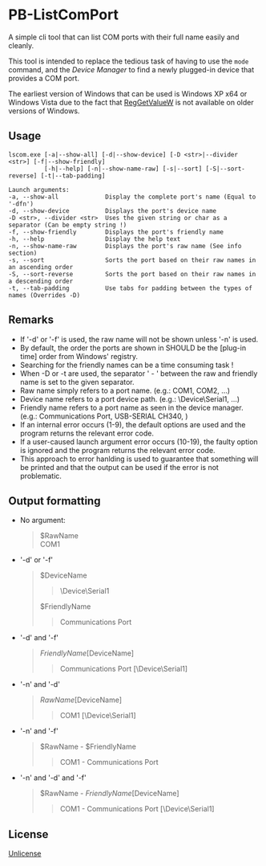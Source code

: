 # PB-ListComPort

A simple cli tool that can list COM ports with their full name easily and cleanly.

This tool is intended to replace the tedious task of having to use the `mode` command, and the *Device Manager* to find
a newly plugged-in device that provides a COM port.

The earliest version of Windows that can be used is Windows XP x64 or Windows Vista due to the fact that [RegGetValueW](https://docs.microsoft.com/en-us/windows/win32/api/winreg/nf-winreg-reggetvaluew)
is not available on older versions of Windows.

## Usage
```
lscom.exe [-a|--show-all] [-d|--show-device] [-D <str>|--divider <str>] [-f|--show-friendly]
          [-h|--help] [-n|--show-name-raw] [-s|--sort] [-S|--sort-reverse] [-t|--tab-padding]

Launch arguments:
-a, --show-all             Display the complete port's name (Equal to '-dfn')
-d, --show-device          Displays the port's device name
-D <str>, --divider <str>  Uses the given string or char as a separator (Can be empty string !)
-f, --show-friendly        Displays the port's friendly name
-h, --help                 Display the help text
-n, --show-name-raw        Displays the port's raw name (See info section)
-s, --sort                 Sorts the port based on their raw names in an ascending order
-S, --sort-reverse         Sorts the port based on their raw names in a descending order
-t, --tab-padding          Use tabs for padding between the types of names (Overrides -D)
```

## Remarks
 * If '-d' or '-f' is used, the raw name will not be shown unless '-n' is used.
 * By default, the order the ports are shown in SHOULD be the [plug-in time] order from Windows' registry.
 * Searching for the friendly names can be a time consuming task !
 * When -D or -t are used, the separator ' - ' between the raw and friendly name is set to the given separator.
 * Raw name simply refers to a port name. (e.g.: COM1, COM2, ...)
 * Device name refers to a port device path. (e.g.: \Device\Serial1, ...)
 * Friendly name refers to a port name as seen in the device manager. (e.g.: Communications Port, USB-SERIAL CH340, )
 * If an internal error occurs (1-9), the default options are used and the program returns the relevant error code.
 * If a user-caused launch argument error occurs (10-19), the faulty option is ignored and the program returns the relevant error code.
 * This approach to error hanlding is used to guarantee that something will be printed and that the output can be used if the error is not problematic.

## Output formatting
 * No argument:
   > $RawName<br>
     > COM1
 * '-d' or '-f'
   > $DeviceName
   > > \Device\Serial1
   > 
   > $FriendlyName
   > > Communications Port
 * '-d' and '-f'
   > $FriendlyName [$DeviceName]
   > > Communications Port [\Device\Serial1]
 * '-n' and '-d'
   > $RawName [$DeviceName]
   > > COM1 [\Device\Serial1]
 * '-n' and '-f'
   > $RawName - $FriendlyName
   > > COM1 - Communications Port
 * '-n' and '-d' and '-f'
   > $RawName - $FriendlyName [$DeviceName]
   > > COM1 - Communications Port [\Device\Serial1]

## License
[Unlicense](LICENSE)
